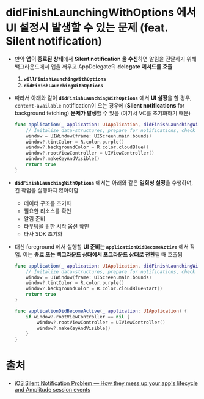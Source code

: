 # didFinishLaunchingWithOptions 에서 UI 설정시 발생할 수 있는 문제 (feat. Silent notification)

- 만약 **앱이 종료된 상태**에서 **Silent notification 을 수신**하면 알림을 전달하기 위해 백그라운드에서 앱을 깨우고 AppDelegate의 **delegate 메서드를 호출**

  1. **`willFinishLaunchingWithOptions`**
  2. **`didFinishLaunchingWithOptions`**

- 따라서 아래와 같이 **`didFinishLaunchingWithOptions`** 에서 **UI 설정**을 할 경우, `content-available` notification이 오는 경우에 (**Silent notifications** for background fetching) **문제가 발생**할 수 있음 (여기서 VC를 초기화하기 때문)

  ```swift
  func application(_ application: UIApplication, didFinishLaunchingWithOptions launchOptions: [UIApplication.LaunchOptionsKey: Any]?) -> Bool {
      // Initalize data-structures, prepare for notifications, check launchOptions for routing if available
      window = UIWindow(frame: UIScreen.main.bounds)
      window?.tintColor = R.color.purple()
      window?.backgroundColor = R.color.cloudBlue()
      window?.rootViewController = UIViewController()
      window?.makeKeyAndVisible()
      return true
  }
  ```

- **`didFinishLaunchingWithOptions`** 에서는 아래와 같은 **일회성 설정**을 수행하며,  긴 작업을 실행하지 않아야함 

  - 데이터 구조를 초기화
  - 필요한 리소스를 확인
  - 알림 준비
  - 라우팅을 위한 시작 옵션 확인
  - 타사 SDK 초기화

- 대신 foreground 에서 실행할 **UI 준비는 `applicationDidBecomeActive`** 에서 작업. 이는 **종료 또는 백그라운드 상태에서 포그라운드 상태로 전환**될 때 호출됨

  ```swift
  func application(_ application: UIApplication, didFinishLaunchingWithOptions launchOptions: [UIApplication.LaunchOptionsKey: Any]?) -> Bool {
      // Initalize data-structures, prepare for notifications, check launchOptions for routing if available
      window = UIWindow(frame: UIScreen.main.bounds)
      window?.tintColor = R.color.purple()
      window?.backgroundColor = R.color.cloudBlueStart()
      return true
  }
  
  func applicationDidBecomeActive(_ application: UIApplication) {
      if window?.rootViewController == nil {
          window?.rootViewController = UIViewController()
          window?.makeKeyAndVisible()
      }
  }
  ```
# 출처

- [iOS Silent Notification Problem — How they mess up your app's lifecycle and Amplitude session events](https://medium.com/@cam.ilker/ios-appdelegate-lifecycle-done-right-fb5f50acf350)


  

